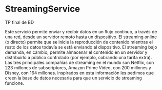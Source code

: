 # StreamingService
TP final de BD

Este servicio permite enviar y recibir datos en un flujo continuo, a través de una red,
desde un servidor remoto hasta un dispositivo. El streaming online (o directo) permite
que se inicie la reproducción de contenido mientras el resto de los datos todavía se
está enviando al dispositivo. El streaming bajo demanda, en cambio, permite
almacenar el contenido en un servidor y distribuirlo a público controlado (por ejemplo,
cobrando una tarifa extra).
Las tres principales compañías de streaming en el mundo son Netflix, con 223 millones
de subscriptores, Amazon Prime Video, con 200 millones y Disney, con 164 millones.
Inspirados en esta información les pedimos que creen la base de datos necesaria para
que un servicio de streaming funcione. 
